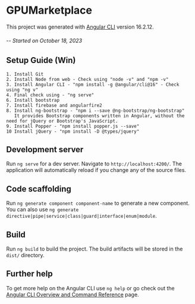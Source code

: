 # GPUMarketplace

This project was generated with [Angular CLI](https://github.com/angular/angular-cli) version 16.2.12.

######  -- Started on October 18, 2023

## Setup Guide (Win)

    1. Install Git
    2. Install Node from web - Check using "node -v" and "npm -v"
    3. Install Angular CLI - "npm install -g @angular/cli@16" - Check using "ng v"
    4. Final check using - "ng serve"
    6. Install bootstrap
    7. Install firebase and angularfire2
    8. Install ng-bootstrap - "npm i --save @ng-bootstrap/ng-bootstrap" 
       It provides Bootstrap components written in Angular, without the need for jQuery or Bootstrap's JavaScript.
    9. Install Popper - "npm install popper.js --save"
    10 Install jQuery - "npm install -D @types/jquery"

## Development server

Run `ng serve` for a dev server. Navigate to `http://localhost:4200/`. The application will automatically reload if you change any of the source files.

## Code scaffolding

Run `ng generate component component-name` to generate a new component. You can also use `ng generate directive|pipe|service|class|guard|interface|enum|module`.

## Build

Run `ng build` to build the project. The build artifacts will be stored in the `dist/` directory.

## Further help

To get more help on the Angular CLI use `ng help` or go check out the [Angular CLI Overview and Command Reference](https://angular.io/cli) page.
